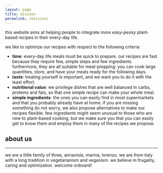 ```yaml
---
layout: page
title: mission
permalink: /mission/
---
```


this website aims at helping people to integrate more *easy-peasy* plant-based recipes in their every-day life. 

we like to optimize our recipes with respect to the following criteria:
- **time**: every-day life meals must be quick to prepare. our recipes are fast because they require few, simple steps and few ingredients. furthermore, they are all suitable for meal-prepping: you can cook large quantities, store, and have your meals ready for the following days.
- **taste**: treating yourself is important, and we want you to do it with the least effort.
- **nutritional value**: we privilege dishes that are well balanced in carbs, proteins and fats, so that one simple recipe can make your whole meal.
- **simple ingredients**: the ones you can easily find in most supermarkets and that you probably already have at home. if you are missing something do not worry, we also propose alternatives to make our recipes flexible. few ingredients might seem unusual to those who are new to plant-based cooking, but we make sure you that you can easily get to know them and employ them in many of the recipes we propose.


## about us
---

we are a little family of three, annaviola, marina, lorenzo. we are from italy with a long tradition in vegetarianism and veganism. we believe in frugality, caring and optimization. welcome onboard!
